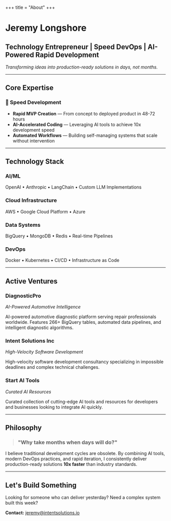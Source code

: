+++
title = "About"
+++

# Jeremy Longshore
## Technology Entrepreneur | Speed DevOps | AI-Powered Rapid Development

*Transforming ideas into production-ready solutions in days, not months.*

---

## Core Expertise

### 🚀 Speed Development
- **Rapid MVP Creation** — From concept to deployed product in 48-72 hours
- **AI-Accelerated Coding** — Leveraging AI tools to achieve 10x development speed
- **Automated Workflows** — Building self-managing systems that scale without intervention

---

## Technology Stack

### AI/ML
OpenAI • Anthropic • LangChain • Custom LLM Implementations

### Cloud Infrastructure
AWS • Google Cloud Platform • Azure

### Data Systems
BigQuery • MongoDB • Redis • Real-time Pipelines

### DevOps
Docker • Kubernetes • CI/CD • Infrastructure as Code

---

## Active Ventures

### DiagnosticPro
*AI-Powered Automotive Intelligence*

AI-powered automotive diagnostic platform serving repair professionals worldwide. Features 266+ BigQuery tables, automated data pipelines, and intelligent diagnostic algorithms.

### Intent Solutions Inc
*High-Velocity Software Development*

High-velocity software development consultancy specializing in impossible deadlines and complex technical challenges.

### Start AI Tools
*Curated AI Resources*

Curated collection of cutting-edge AI tools and resources for developers and businesses looking to integrate AI quickly.

---

## Philosophy

> ### "Why take months when days will do?"

I believe traditional development cycles are obsolete. By combining AI tools, modern DevOps practices, and rapid iteration, I consistently deliver production-ready solutions **10x faster** than industry standards.

---

## Let's Build Something

Looking for someone who can deliver yesterday? Need a complex system built this week?

**Contact:** [jeremy@intentsolutions.io](mailto:jeremy@intentsolutions.io)